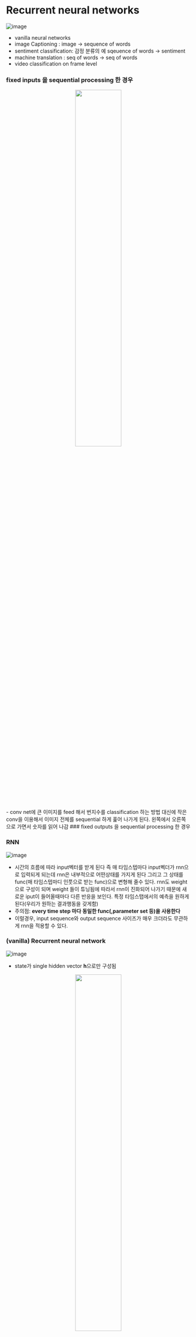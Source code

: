 # Recurrent neural networks
![image](https://user-images.githubusercontent.com/56099627/71337998-88925b00-2591-11ea-9e87-60e772815648.png)  
- vanilla neural networks
- image Captioning : image -> sequence of words
- sentiment classification: 감정 분류의 예 sqeuence of words -> sentiment
- machine translation : seq of words -> seq of words
- video classification on frame level

### fixed inputs 을 sequential processing 한 경우
<p align="center"><img width="50%" src="https://user-images.githubusercontent.com/56099627/71338919-fd1ac900-2594-11ea-8cb9-9aa43d0a3e91.png" /></p>  
- conv net에 큰 이미지를 feed 해서 번지수를 classification 하는 방법 대신에 작은 conv을 이용해서 이미지 전체를 sequential 하게 훑어 나가게 된다. 왼쪽에서 오른쪽으로 가면서 숫자를 읽어 나감
### fixed outputs 을 sequential processing 한 경우

### RNN
![image](https://user-images.githubusercontent.com/56099627/71339634-6b608b00-2597-11ea-97d6-35ea75eb2b3b.png)  
- 시간의 흐름에 따라 input벡터를 받게 된다 즉 매 타임스텝마다 input벡더가 rnn으로 입력되게 되는데 rnn은 내부적으로 어떤상태를 가지게 된다 그리고 그 상태를 func(매 타임스텝마디 인풋으로 받는 func)으로 변형해 줄수 있다. rnn도 weight으로 구성이 되며 weight 들이 튜닝됨에 따라서 rnn이 진화되어 나가기 때문에 새로운 iput이 들어올때마다 다른 반응을 보인다. 특정 타임스탭에서의 예측을 원하게 된다(우리가 원하는 결과행동을 갖게함)  
- 주의점: **every time step 마다 동일한 func(,parameter set 등)을 사용한다**  
- 이럴경우, input sequence와 output sequence 사이즈가 매우 크더라도 무관하게 rnn을 적용할 수 있다.

### (vanilla) Recurrent neural network
![image](https://user-images.githubusercontent.com/56099627/71340037-ce065680-2598-11ea-86fc-b62b8489ccc7.png)  
- state가 single hidden vector **h**으로만 구성됨
<p align="center"><img width="50%" src="https://user-images.githubusercontent.com/56099627/71340452-402b6b00-259a-11ea-8b88-50e730790c44.png" /></p>  
-예측값과 타겟값 사이 오차(sofmax 함수를 통해 오차 구함)를 구하고 backpropagatioin을 해주어 gradient을 통해 학습해 나간다.  
- every time step 마다 동일한 parameter set을 사용해야 하므로 W_hy, W_hh, W_xh가 매 단계에서 사용하는 피라미터가 동일하다.  
### min-char-rnn.py (RNN code) 
<div class="colorscripter-code" style="color:#010101;font-family:Consolas, 'Liberation Mono', Menlo, Courier, monospace !important; position:relative !important;overflow:auto"><table class="colorscripter-code-table" style="margin:0;padding:0;border:none;background-color:#fafafa;border-radius:4px;" cellspacing="0" cellpadding="0"><tr><td style="padding:6px;border-right:2px solid #e5e5e5"><div style="margin:0;padding:0;word-break:normal;text-align:right;color:#666;font-family:Consolas, 'Liberation Mono', Menlo, Courier, monospace !important;line-height:130%"><div style="line-height:130%">1</div><div style="line-height:130%">2</div><div style="line-height:130%">3</div><div style="line-height:130%">4</div><div style="line-height:130%">5</div><div style="line-height:130%">6</div><div style="line-height:130%">7</div><div style="line-height:130%">8</div><div style="line-height:130%">9</div><div style="line-height:130%">10</div><div style="line-height:130%">11</div><div style="line-height:130%">12</div><div style="line-height:130%">13</div><div style="line-height:130%">14</div><div style="line-height:130%">15</div><div style="line-height:130%">16</div><div style="line-height:130%">17</div><div style="line-height:130%">18</div><div style="line-height:130%">19</div><div style="line-height:130%">20</div><div style="line-height:130%">21</div><div style="line-height:130%">22</div><div style="line-height:130%">23</div><div style="line-height:130%">24</div><div style="line-height:130%">25</div><div style="line-height:130%">26</div><div style="line-height:130%">27</div><div style="line-height:130%">28</div><div style="line-height:130%">29</div><div style="line-height:130%">30</div><div style="line-height:130%">31</div><div style="line-height:130%">32</div><div style="line-height:130%">33</div><div style="line-height:130%">34</div><div style="line-height:130%">35</div><div style="line-height:130%">36</div><div style="line-height:130%">37</div><div style="line-height:130%">38</div><div style="line-height:130%">39</div><div style="line-height:130%">40</div><div style="line-height:130%">41</div><div style="line-height:130%">42</div><div style="line-height:130%">43</div><div style="line-height:130%">44</div><div style="line-height:130%">45</div><div style="line-height:130%">46</div><div style="line-height:130%">47</div><div style="line-height:130%">48</div><div style="line-height:130%">49</div><div style="line-height:130%">50</div><div style="line-height:130%">51</div><div style="line-height:130%">52</div><div style="line-height:130%">53</div><div style="line-height:130%">54</div><div style="line-height:130%">55</div><div style="line-height:130%">56</div><div style="line-height:130%">57</div><div style="line-height:130%">58</div><div style="line-height:130%">59</div><div style="line-height:130%">60</div><div style="line-height:130%">61</div><div style="line-height:130%">62</div><div style="line-height:130%">63</div><div style="line-height:130%">64</div><div style="line-height:130%">65</div><div style="line-height:130%">66</div><div style="line-height:130%">67</div><div style="line-height:130%">68</div><div style="line-height:130%">69</div><div style="line-height:130%">70</div><div style="line-height:130%">71</div><div style="line-height:130%">72</div><div style="line-height:130%">73</div><div style="line-height:130%">74</div><div style="line-height:130%">75</div><div style="line-height:130%">76</div><div style="line-height:130%">77</div><div style="line-height:130%">78</div><div style="line-height:130%">79</div><div style="line-height:130%">80</div><div style="line-height:130%">81</div><div style="line-height:130%">82</div><div style="line-height:130%">83</div><div style="line-height:130%">84</div><div style="line-height:130%">85</div><div style="line-height:130%">86</div><div style="line-height:130%">87</div><div style="line-height:130%">88</div><div style="line-height:130%">89</div><div style="line-height:130%">90</div><div style="line-height:130%">91</div><div style="line-height:130%">92</div><div style="line-height:130%">93</div><div style="line-height:130%">94</div><div style="line-height:130%">95</div><div style="line-height:130%">96</div><div style="line-height:130%">97</div><div style="line-height:130%">98</div><div style="line-height:130%">99</div><div style="line-height:130%">100</div><div style="line-height:130%">101</div><div style="line-height:130%">102</div><div style="line-height:130%">103</div><div style="line-height:130%">104</div><div style="line-height:130%">105</div><div style="line-height:130%">106</div><div style="line-height:130%">107</div><div style="line-height:130%">108</div><div style="line-height:130%">109</div><div style="line-height:130%">110</div><div style="line-height:130%">111</div><div style="line-height:130%">112</div><div style="line-height:130%">113</div><div style="line-height:130%">114</div><div style="line-height:130%">115</div><div style="line-height:130%">116</div><div style="line-height:130%">117</div><div style="line-height:130%">118</div><div style="line-height:130%">119</div><div style="line-height:130%">120</div><div style="line-height:130%">121</div><div style="line-height:130%">122</div><div style="line-height:130%">123</div><div style="line-height:130%">124</div><div style="line-height:130%">125</div><div style="line-height:130%">126</div><div style="line-height:130%">127</div><div style="line-height:130%">128</div><div style="line-height:130%">129</div><div style="line-height:130%">130</div><div style="line-height:130%">131</div><div style="line-height:130%">132</div><div style="line-height:130%">133</div><div style="line-height:130%">134</div><div style="line-height:130%">135</div><div style="line-height:130%">136</div></div></td><td style="padding:6px 0;text-align:left"><div style="margin:0;padding:0;color:#010101;font-family:Consolas, 'Liberation Mono', Menlo, Courier, monospace !important;line-height:130%"><div style="padding:0 6px; white-space:pre; line-height:130%"><span style="color:#63a35c">""</span><span style="color:#63a35c">"</span></div><div style="padding:0 6px; white-space:pre; line-height:130%"><span style="color:#63a35c">Minimal&nbsp;character-level&nbsp;Vanilla&nbsp;RNN&nbsp;model.&nbsp;Written&nbsp;by&nbsp;Andrej&nbsp;Karpathy&nbsp;(@karpathy)</span></div><div style="padding:0 6px; white-space:pre; line-height:130%"><span style="color:#63a35c">BSD&nbsp;license</span></div><div style="padding:0 6px; white-space:pre; line-height:130%"><span style="color:#63a35c">python&nbsp;3에서&nbsp;실행&nbsp;가능하도록&nbsp;수정,&nbsp;한글&nbsp;해설&nbsp;추가</span></div><div style="padding:0 6px; white-space:pre; line-height:130%"><span style="color:#63a35c">"</span><span style="color:#63a35c">""</span></div><div style="padding:0 6px; white-space:pre; line-height:130%"><span style="color:#a71d5d">import</span>&nbsp;numpy&nbsp;as&nbsp;np</div><div style="padding:0 6px; white-space:pre; line-height:130%">&nbsp;</div><div style="padding:0 6px; white-space:pre; line-height:130%"><span style="color:#999999">#&nbsp;데이터를&nbsp;불러오고,&nbsp;글자-벡터&nbsp;간&nbsp;상호&nbsp;변환&nbsp;매핑&nbsp;준비&nbsp;</span></div><div style="padding:0 6px; white-space:pre; line-height:130%">data&nbsp;<span style="color:#0086b3"></span><span style="color:#a71d5d">=</span>&nbsp;<span style="color:#066de2">open</span>(<span style="color:#63a35c">'input.txt'</span>,&nbsp;<span style="color:#63a35c">'r'</span>).read()&nbsp;<span style="color:#999999">#&nbsp;텍스트&nbsp;파일&nbsp;로드</span></div><div style="padding:0 6px; white-space:pre; line-height:130%">chars&nbsp;<span style="color:#0086b3"></span><span style="color:#a71d5d">=</span>&nbsp;list(set(data))&nbsp;<span style="color:#999999">#&nbsp;텍스트&nbsp;파일에서&nbsp;고유한&nbsp;문자&nbsp;추출&nbsp;</span></div><div style="padding:0 6px; white-space:pre; line-height:130%">data_size,&nbsp;vocab_size&nbsp;<span style="color:#0086b3"></span><span style="color:#a71d5d">=</span>&nbsp;<span style="color:#066de2">len</span>(data),&nbsp;<span style="color:#066de2">len</span>(chars)</div><div style="padding:0 6px; white-space:pre; line-height:130%"><span style="color:#066de2">print</span>(<span style="color:#63a35c">'데이터는&nbsp;{}개의&nbsp;글자로&nbsp;되어&nbsp;있고,&nbsp;{}개의&nbsp;고유한&nbsp;문자가&nbsp;있습니다.'</span>.<span style="color:#066de2">format</span>(data_size,&nbsp;vocab_size))</div><div style="padding:0 6px; white-space:pre; line-height:130%"><span style="color:#066de2">print</span>(repr(<span style="color:#63a35c">''</span>.join(sorted(<span style="color:#066de2">str</span>(x)&nbsp;<span style="color:#a71d5d">for</span>&nbsp;x&nbsp;<span style="color:#a71d5d">in</span>&nbsp;chars))))&nbsp;<span style="color:#999999">#&nbsp;추출된&nbsp;고유한&nbsp;글자들을&nbsp;알파벳&nbsp;순서대로&nbsp;출력</span></div><div style="padding:0 6px; white-space:pre; line-height:130%">&nbsp;</div><div style="padding:0 6px; white-space:pre; line-height:130%"><span style="color:#999999">#&nbsp;고유한&nbsp;글자들(a,b,c,d...)을&nbsp;숫자(1,2,3,4...)에&nbsp;매핑하는&nbsp;사전과,&nbsp;반대&nbsp;기능을&nbsp;수행하는&nbsp;사전을&nbsp;만듦</span></div><div style="padding:0 6px; white-space:pre; line-height:130%">char_to_ix&nbsp;<span style="color:#0086b3"></span><span style="color:#a71d5d">=</span>&nbsp;{&nbsp;ch:i&nbsp;<span style="color:#a71d5d">for</span>&nbsp;i,ch&nbsp;<span style="color:#a71d5d">in</span>&nbsp;enumerate(chars)&nbsp;}</div><div style="padding:0 6px; white-space:pre; line-height:130%">ix_to_char&nbsp;<span style="color:#0086b3"></span><span style="color:#a71d5d">=</span>&nbsp;{&nbsp;i:ch&nbsp;<span style="color:#a71d5d">for</span>&nbsp;i,ch&nbsp;<span style="color:#a71d5d">in</span>&nbsp;enumerate(chars)&nbsp;}</div><div style="padding:0 6px; white-space:pre; line-height:130%">&nbsp;</div><div style="padding:0 6px; white-space:pre; line-height:130%"><span style="color:#999999">#&nbsp;하이퍼파라미터&nbsp;설정</span></div><div style="padding:0 6px; white-space:pre; line-height:130%">hidden_size&nbsp;<span style="color:#0086b3"></span><span style="color:#a71d5d">=</span>&nbsp;<span style="color:#0099cc">100</span>&nbsp;<span style="color:#999999">#&nbsp;hidden&nbsp;state의&nbsp;뉴런&nbsp;갯수</span></div><div style="padding:0 6px; white-space:pre; line-height:130%">seq_length&nbsp;<span style="color:#0086b3"></span><span style="color:#a71d5d">=</span>&nbsp;<span style="color:#0099cc">25</span>&nbsp;<span style="color:#999999">#&nbsp;학습시킬&nbsp;때&nbsp;한번에&nbsp;불러올&nbsp;글자&nbsp;수이자&nbsp;RNN을&nbsp;펼쳤을&nbsp;때의&nbsp;단계&nbsp;</span></div><div style="padding:0 6px; white-space:pre; line-height:130%">learning_rate&nbsp;<span style="color:#0086b3"></span><span style="color:#a71d5d">=</span>&nbsp;1e<span style="color:#0086b3"></span><span style="color:#a71d5d">-</span><span style="color:#0099cc">1</span>&nbsp;<span style="color:#999999">#&nbsp;학습속도,&nbsp;가중치를&nbsp;조정할&nbsp;때&nbsp;이동할&nbsp;간격</span></div><div style="padding:0 6px; white-space:pre; line-height:130%">&nbsp;</div><div style="padding:0 6px; white-space:pre; line-height:130%"><span style="color:#999999">#&nbsp;모델&nbsp;파라미터&nbsp;초기화(가중치는&nbsp;작은&nbsp;수의&nbsp;랜덤한&nbsp;값,&nbsp;bias는&nbsp;0으로&nbsp;초기화)</span></div><div style="padding:0 6px; white-space:pre; line-height:130%">Wxh&nbsp;<span style="color:#0086b3"></span><span style="color:#a71d5d">=</span>&nbsp;np.random.randn(hidden_size,&nbsp;vocab_size)<span style="color:#0086b3"></span><span style="color:#a71d5d">*</span><span style="color:#0099cc">0.</span><span style="color:#0099cc">01</span>&nbsp;<span style="color:#999999">#&nbsp;input&nbsp;to&nbsp;hidden&nbsp;(100,25)</span></div><div style="padding:0 6px; white-space:pre; line-height:130%">Whh&nbsp;<span style="color:#0086b3"></span><span style="color:#a71d5d">=</span>&nbsp;np.random.randn(hidden_size,&nbsp;hidden_size)<span style="color:#0086b3"></span><span style="color:#a71d5d">*</span><span style="color:#0099cc">0.</span><span style="color:#0099cc">01</span>&nbsp;<span style="color:#999999">#&nbsp;hidden&nbsp;to&nbsp;hidden&nbsp;(100,100)</span></div><div style="padding:0 6px; white-space:pre; line-height:130%">Why&nbsp;<span style="color:#0086b3"></span><span style="color:#a71d5d">=</span>&nbsp;np.random.randn(vocab_size,&nbsp;hidden_size)<span style="color:#0086b3"></span><span style="color:#a71d5d">*</span><span style="color:#0099cc">0.</span><span style="color:#0099cc">01</span>&nbsp;<span style="color:#999999">#&nbsp;hidden&nbsp;to&nbsp;output&nbsp;(25,100)</span></div><div style="padding:0 6px; white-space:pre; line-height:130%">bh&nbsp;<span style="color:#0086b3"></span><span style="color:#a71d5d">=</span>&nbsp;np.zeros((hidden_size,&nbsp;<span style="color:#0099cc">1</span>))&nbsp;<span style="color:#999999">#&nbsp;hidden&nbsp;bias&nbsp;(100,1)</span></div><div style="padding:0 6px; white-space:pre; line-height:130%">by&nbsp;<span style="color:#0086b3"></span><span style="color:#a71d5d">=</span>&nbsp;np.zeros((vocab_size,&nbsp;<span style="color:#0099cc">1</span>))&nbsp;<span style="color:#999999">#&nbsp;output&nbsp;bias&nbsp;(25,1)</span></div><div style="padding:0 6px; white-space:pre; line-height:130%">&nbsp;</div><div style="padding:0 6px; white-space:pre; line-height:130%"><span style="color:#a71d5d">def</span>&nbsp;lossFun(inputs,&nbsp;targets,&nbsp;hprev):</div><div style="padding:0 6px; white-space:pre; line-height:130%">&nbsp;&nbsp;<span style="color:#63a35c">""</span><span style="color:#63a35c">"</span></div><div style="padding:0 6px; white-space:pre; line-height:130%"><span style="color:#63a35c">&nbsp;&nbsp;inputs,targets&nbsp;are&nbsp;both&nbsp;list&nbsp;of&nbsp;integers.</span></div><div style="padding:0 6px; white-space:pre; line-height:130%"><span style="color:#63a35c">&nbsp;&nbsp;hprev&nbsp;is&nbsp;Hx1&nbsp;array&nbsp;of&nbsp;initial&nbsp;hidden&nbsp;state</span></div><div style="padding:0 6px; white-space:pre; line-height:130%"><span style="color:#63a35c">&nbsp;&nbsp;returns&nbsp;the&nbsp;loss,&nbsp;gradients&nbsp;on&nbsp;model&nbsp;parameters,&nbsp;and&nbsp;last&nbsp;hidden&nbsp;state</span></div><div style="padding:0 6px; white-space:pre; line-height:130%"><span style="color:#63a35c">&nbsp;&nbsp;inputs,&nbsp;targets는&nbsp;모두&nbsp;숫자&nbsp;인덱스의&nbsp;리스트이다.</span></div><div style="padding:0 6px; white-space:pre; line-height:130%"><span style="color:#63a35c">&nbsp;&nbsp;hprev는&nbsp;H(hidden_size)x1의&nbsp;array,&nbsp;이전&nbsp;학습에서&nbsp;반환한&nbsp;마지막&nbsp;hidden&nbsp;state임</span></div><div style="padding:0 6px; white-space:pre; line-height:130%"><span style="color:#63a35c">&nbsp;&nbsp;forward&nbsp;pass(손실값&nbsp;계산),&nbsp;backward&nbsp;pass(그래디언트&nbsp;계산)를&nbsp;모두&nbsp;수행한&nbsp;후&nbsp;</span></div><div style="padding:0 6px; white-space:pre; line-height:130%"><span style="color:#63a35c">&nbsp;&nbsp;손실값,&nbsp;각각의&nbsp;가중치에&nbsp;대한&nbsp;그래디언트,&nbsp;그리고&nbsp;다음&nbsp;반복&nbsp;때&nbsp;사용할&nbsp;마지막&nbsp;hidden&nbsp;state를&nbsp;반환함.</span></div><div style="padding:0 6px; white-space:pre; line-height:130%"><span style="color:#63a35c">&nbsp;&nbsp;"</span><span style="color:#63a35c">""</span></div><div style="padding:0 6px; white-space:pre; line-height:130%">&nbsp;&nbsp;xs,&nbsp;hs,&nbsp;ys,&nbsp;ps&nbsp;<span style="color:#0086b3"></span><span style="color:#a71d5d">=</span>&nbsp;{},&nbsp;{},&nbsp;{},&nbsp;{}</div><div style="padding:0 6px; white-space:pre; line-height:130%">&nbsp;&nbsp;hs[<span style="color:#0086b3"></span><span style="color:#a71d5d">-</span><span style="color:#0099cc">1</span>]&nbsp;<span style="color:#0086b3"></span><span style="color:#a71d5d">=</span>&nbsp;np.copy(hprev)</div><div style="padding:0 6px; white-space:pre; line-height:130%">&nbsp;&nbsp;loss&nbsp;<span style="color:#0086b3"></span><span style="color:#a71d5d">=</span>&nbsp;<span style="color:#0099cc">0</span></div><div style="padding:0 6px; white-space:pre; line-height:130%">&nbsp;&nbsp;<span style="color:#999999">#&nbsp;forward&nbsp;pass(손실값&nbsp;계산)</span></div><div style="padding:0 6px; white-space:pre; line-height:130%">&nbsp;&nbsp;<span style="color:#a71d5d">for</span>&nbsp;t&nbsp;<span style="color:#a71d5d">in</span>&nbsp;<span style="color:#066de2">range</span>(<span style="color:#066de2">len</span>(inputs)):</div><div style="padding:0 6px; white-space:pre; line-height:130%">&nbsp;&nbsp;&nbsp;&nbsp;xs[t]&nbsp;<span style="color:#0086b3"></span><span style="color:#a71d5d">=</span>&nbsp;np.zeros((vocab_size,<span style="color:#0099cc">1</span>))&nbsp;<span style="color:#999999">#&nbsp;1-of-k(one-hot)&nbsp;형태로&nbsp;변환.&nbsp;모든&nbsp;값이&nbsp;0인&nbsp;array&nbsp;준비</span></div><div style="padding:0 6px; white-space:pre; line-height:130%">&nbsp;&nbsp;&nbsp;&nbsp;xs[t][inputs[t]]&nbsp;<span style="color:#0086b3"></span><span style="color:#a71d5d">=</span>&nbsp;<span style="color:#0099cc">1</span>&nbsp;<span style="color:#999999">#&nbsp;해당하는&nbsp;글자에만&nbsp;값을&nbsp;1로&nbsp;설정&nbsp;-&nbsp;[0,&nbsp;...,&nbsp;0,&nbsp;1,&nbsp;0,&nbsp;...,&nbsp;0]</span></div><div style="padding:0 6px; white-space:pre; line-height:130%">&nbsp;&nbsp;&nbsp;&nbsp;hs[t]&nbsp;<span style="color:#0086b3"></span><span style="color:#a71d5d">=</span>&nbsp;np.tanh(np.dot(Wxh,&nbsp;xs[t])&nbsp;<span style="color:#0086b3"></span><span style="color:#a71d5d">+</span>&nbsp;np.dot(Whh,&nbsp;hs[t<span style="color:#0086b3"></span><span style="color:#a71d5d">-</span><span style="color:#0099cc">1</span>])&nbsp;<span style="color:#0086b3"></span><span style="color:#a71d5d">+</span>&nbsp;bh)&nbsp;<span style="color:#999999">#&nbsp;hidden&nbsp;state&nbsp;업데이트</span></div><div style="padding:0 6px; white-space:pre; line-height:130%">&nbsp;&nbsp;&nbsp;&nbsp;ys[t]&nbsp;<span style="color:#0086b3"></span><span style="color:#a71d5d">=</span>&nbsp;np.dot(Why,&nbsp;hs[t])&nbsp;<span style="color:#0086b3"></span><span style="color:#a71d5d">+</span>&nbsp;by&nbsp;<span style="color:#999999">#&nbsp;다음&nbsp;글자가&nbsp;어떤&nbsp;글자가&nbsp;나올지에&nbsp;가능성을&nbsp;표시한&nbsp;array(정규화되지&nbsp;않음)</span></div><div style="padding:0 6px; white-space:pre; line-height:130%">&nbsp;&nbsp;&nbsp;&nbsp;ps[t]&nbsp;<span style="color:#0086b3"></span><span style="color:#a71d5d">=</span>&nbsp;np.exp(ys[t])&nbsp;<span style="color:#0086b3"></span><span style="color:#a71d5d">/</span>&nbsp;np.sum(np.exp(ys[t]))&nbsp;<span style="color:#999999">#&nbsp;softmax로&nbsp;각&nbsp;글자의&nbsp;등장&nbsp;가능성을&nbsp;확률로&nbsp;표시</span></div><div style="padding:0 6px; white-space:pre; line-height:130%">&nbsp;&nbsp;&nbsp;&nbsp;loss&nbsp;<span style="color:#0086b3"></span><span style="color:#a71d5d">+</span><span style="color:#0086b3"></span><span style="color:#a71d5d">=</span>&nbsp;<span style="color:#0086b3"></span><span style="color:#a71d5d">-</span>np.log(ps[t][targets[t],<span style="color:#0099cc">0</span>])&nbsp;<span style="color:#999999">#&nbsp;cross-entropy를&nbsp;이용하여&nbsp;정답과&nbsp;비교하여&nbsp;손실값&nbsp;판정</span></div><div style="padding:0 6px; white-space:pre; line-height:130%">&nbsp;&nbsp;<span style="color:#999999">#&nbsp;backward&nbsp;pass(그래디언트&nbsp;계산)</span></div><div style="padding:0 6px; white-space:pre; line-height:130%">&nbsp;&nbsp;<span style="color:#999999">#&nbsp;변수&nbsp;초기화</span></div><div style="padding:0 6px; white-space:pre; line-height:130%">&nbsp;&nbsp;dWxh,&nbsp;dWhh,&nbsp;dWhy&nbsp;<span style="color:#0086b3"></span><span style="color:#a71d5d">=</span>&nbsp;np.zeros_like(Wxh),&nbsp;np.zeros_like(Whh),&nbsp;np.zeros_like(Why)</div><div style="padding:0 6px; white-space:pre; line-height:130%">&nbsp;&nbsp;dbh,&nbsp;dby&nbsp;<span style="color:#0086b3"></span><span style="color:#a71d5d">=</span>&nbsp;np.zeros_like(bh),&nbsp;np.zeros_like(by)</div><div style="padding:0 6px; white-space:pre; line-height:130%">&nbsp;&nbsp;dhnext&nbsp;<span style="color:#0086b3"></span><span style="color:#a71d5d">=</span>&nbsp;np.zeros_like(hs[<span style="color:#0099cc">0</span>])</div><div style="padding:0 6px; white-space:pre; line-height:130%">&nbsp;&nbsp;<span style="color:#a71d5d">for</span>&nbsp;t&nbsp;<span style="color:#a71d5d">in</span>&nbsp;reversed(<span style="color:#066de2">range</span>(<span style="color:#066de2">len</span>(inputs))):&nbsp;<span style="color:#999999">#forward&nbsp;pass의&nbsp;과정을&nbsp;반대로&nbsp;진행(t=24부터&nbsp;시작)</span></div><div style="padding:0 6px; white-space:pre; line-height:130%">&nbsp;&nbsp;&nbsp;&nbsp;dy&nbsp;<span style="color:#0086b3"></span><span style="color:#a71d5d">=</span>&nbsp;np.copy(ps[t])</div><div style="padding:0 6px; white-space:pre; line-height:130%">&nbsp;&nbsp;&nbsp;&nbsp;dy[targets[t]]&nbsp;<span style="color:#0086b3"></span><span style="color:#a71d5d">-</span><span style="color:#0086b3"></span><span style="color:#a71d5d">=</span>&nbsp;<span style="color:#0099cc">1</span>&nbsp;<span style="color:#999999">#&nbsp;y의&nbsp;그래디언트&nbsp;계산,&nbsp;softmax&nbsp;함수의&nbsp;그래디언트&nbsp;계산</span></div><div style="padding:0 6px; white-space:pre; line-height:130%">&nbsp;&nbsp;&nbsp;&nbsp;dWhy&nbsp;<span style="color:#0086b3"></span><span style="color:#a71d5d">+</span><span style="color:#0086b3"></span><span style="color:#a71d5d">=</span>&nbsp;np.dot(dy,&nbsp;hs[t].T)&nbsp;</div><div style="padding:0 6px; white-space:pre; line-height:130%">&nbsp;&nbsp;&nbsp;&nbsp;dby&nbsp;<span style="color:#0086b3"></span><span style="color:#a71d5d">+</span><span style="color:#0086b3"></span><span style="color:#a71d5d">=</span>&nbsp;dy</div><div style="padding:0 6px; white-space:pre; line-height:130%">&nbsp;&nbsp;&nbsp;&nbsp;dh&nbsp;<span style="color:#0086b3"></span><span style="color:#a71d5d">=</span>&nbsp;np.dot(Why.T,&nbsp;dy)&nbsp;<span style="color:#0086b3"></span><span style="color:#a71d5d">+</span>&nbsp;dhnext&nbsp;<span style="color:#999999">#&nbsp;loss에서&nbsp;사용된&nbsp;h와&nbsp;h를&nbsp;업데이트한&nbsp;계산의&nbsp;그래디언트&nbsp;값을&nbsp;더함</span></div><div style="padding:0 6px; white-space:pre; line-height:130%">&nbsp;&nbsp;&nbsp;&nbsp;dhraw&nbsp;<span style="color:#0086b3"></span><span style="color:#a71d5d">=</span>&nbsp;(<span style="color:#0099cc">1</span>&nbsp;<span style="color:#0086b3"></span><span style="color:#a71d5d">-</span>&nbsp;hs[t]&nbsp;<span style="color:#0086b3"></span><span style="color:#a71d5d">*</span>&nbsp;hs[t])&nbsp;<span style="color:#0086b3"></span><span style="color:#a71d5d">*</span>&nbsp;dh&nbsp;<span style="color:#999999">#&nbsp;tanh&nbsp;역전파</span></div><div style="padding:0 6px; white-space:pre; line-height:130%">&nbsp;&nbsp;&nbsp;&nbsp;dbh&nbsp;<span style="color:#0086b3"></span><span style="color:#a71d5d">+</span><span style="color:#0086b3"></span><span style="color:#a71d5d">=</span>&nbsp;dhraw</div><div style="padding:0 6px; white-space:pre; line-height:130%">&nbsp;&nbsp;&nbsp;&nbsp;dWxh&nbsp;<span style="color:#0086b3"></span><span style="color:#a71d5d">+</span><span style="color:#0086b3"></span><span style="color:#a71d5d">=</span>&nbsp;np.dot(dhraw,&nbsp;xs[t].T)</div><div style="padding:0 6px; white-space:pre; line-height:130%">&nbsp;&nbsp;&nbsp;&nbsp;dWhh&nbsp;<span style="color:#0086b3"></span><span style="color:#a71d5d">+</span><span style="color:#0086b3"></span><span style="color:#a71d5d">=</span>&nbsp;np.dot(dhraw,&nbsp;hs[t<span style="color:#0086b3"></span><span style="color:#a71d5d">-</span><span style="color:#0099cc">1</span>].T)</div><div style="padding:0 6px; white-space:pre; line-height:130%">&nbsp;&nbsp;&nbsp;&nbsp;dhnext&nbsp;<span style="color:#0086b3"></span><span style="color:#a71d5d">=</span>&nbsp;np.dot(Whh.T,&nbsp;dhraw)</div><div style="padding:0 6px; white-space:pre; line-height:130%">&nbsp;&nbsp;<span style="color:#a71d5d">for</span>&nbsp;dparam&nbsp;<span style="color:#a71d5d">in</span>&nbsp;[dWxh,&nbsp;dWhh,&nbsp;dWhy,&nbsp;dbh,&nbsp;dby]:</div><div style="padding:0 6px; white-space:pre; line-height:130%">&nbsp;&nbsp;&nbsp;&nbsp;np.clip(dparam,&nbsp;<span style="color:#0086b3"></span><span style="color:#a71d5d">-</span><span style="color:#0099cc">5</span>,&nbsp;<span style="color:#0099cc">5</span>,&nbsp;out<span style="color:#0086b3"></span><span style="color:#a71d5d">=</span>dparam)&nbsp;<span style="color:#999999">#&nbsp;그래디언트&nbsp;발산&nbsp;방지</span></div><div style="padding:0 6px; white-space:pre; line-height:130%">&nbsp;&nbsp;<span style="color:#a71d5d">return</span>&nbsp;loss,&nbsp;dWxh,&nbsp;dWhh,&nbsp;dWhy,&nbsp;dbh,&nbsp;dby,&nbsp;hs[<span style="color:#066de2">len</span>(inputs)<span style="color:#0086b3"></span><span style="color:#a71d5d">-</span><span style="color:#0099cc">1</span>]</div><div style="padding:0 6px; white-space:pre; line-height:130%">&nbsp;</div><div style="padding:0 6px; white-space:pre; line-height:130%"><span style="color:#a71d5d">def</span>&nbsp;sample(h,&nbsp;seed_ix,&nbsp;n):</div><div style="padding:0 6px; white-space:pre; line-height:130%">&nbsp;&nbsp;<span style="color:#63a35c">""</span><span style="color:#63a35c">"&nbsp;</span></div><div style="padding:0 6px; white-space:pre; line-height:130%"><span style="color:#63a35c">&nbsp;&nbsp;sample&nbsp;a&nbsp;sequence&nbsp;of&nbsp;integers&nbsp;from&nbsp;the&nbsp;model&nbsp;</span></div><div style="padding:0 6px; white-space:pre; line-height:130%"><span style="color:#63a35c">&nbsp;&nbsp;h&nbsp;is&nbsp;memory&nbsp;state,&nbsp;seed_ix&nbsp;is&nbsp;seed&nbsp;letter&nbsp;for&nbsp;first&nbsp;time&nbsp;step</span></div><div style="padding:0 6px; white-space:pre; line-height:130%"><span style="color:#63a35c">&nbsp;&nbsp;모델에서&nbsp;지정된&nbsp;글자&nbsp;수(n)&nbsp;만큼의&nbsp;글자(숫자의&nbsp;리스트)를&nbsp;출력</span></div><div style="padding:0 6px; white-space:pre; line-height:130%"><span style="color:#63a35c">&nbsp;&nbsp;h&nbsp;는&nbsp;hidden&nbsp;state,&nbsp;seed_ix는&nbsp;주어진&nbsp;첫번째&nbsp;글자</span></div><div style="padding:0 6px; white-space:pre; line-height:130%"><span style="color:#63a35c">&nbsp;&nbsp;"</span><span style="color:#63a35c">""</span></div><div style="padding:0 6px; white-space:pre; line-height:130%">&nbsp;&nbsp;x&nbsp;<span style="color:#0086b3"></span><span style="color:#a71d5d">=</span>&nbsp;np.zeros((vocab_size,&nbsp;<span style="color:#0099cc">1</span>))</div><div style="padding:0 6px; white-space:pre; line-height:130%">&nbsp;&nbsp;x[seed_ix]&nbsp;<span style="color:#0086b3"></span><span style="color:#a71d5d">=</span>&nbsp;<span style="color:#0099cc">1</span></div><div style="padding:0 6px; white-space:pre; line-height:130%">&nbsp;&nbsp;ixes&nbsp;<span style="color:#0086b3"></span><span style="color:#a71d5d">=</span>&nbsp;[]</div><div style="padding:0 6px; white-space:pre; line-height:130%">&nbsp;&nbsp;<span style="color:#a71d5d">for</span>&nbsp;t&nbsp;<span style="color:#a71d5d">in</span>&nbsp;<span style="color:#066de2">range</span>(n):</div><div style="padding:0 6px; white-space:pre; line-height:130%">&nbsp;&nbsp;&nbsp;&nbsp;<span style="color:#999999">#&nbsp;forward&nbsp;pass&nbsp;수행</span></div><div style="padding:0 6px; white-space:pre; line-height:130%">&nbsp;&nbsp;&nbsp;&nbsp;h&nbsp;<span style="color:#0086b3"></span><span style="color:#a71d5d">=</span>&nbsp;np.tanh(np.dot(Wxh,&nbsp;x)&nbsp;<span style="color:#0086b3"></span><span style="color:#a71d5d">+</span>&nbsp;np.dot(Whh,&nbsp;h)&nbsp;<span style="color:#0086b3"></span><span style="color:#a71d5d">+</span>&nbsp;bh)</div><div style="padding:0 6px; white-space:pre; line-height:130%">&nbsp;&nbsp;&nbsp;&nbsp;y&nbsp;<span style="color:#0086b3"></span><span style="color:#a71d5d">=</span>&nbsp;np.dot(Why,&nbsp;h)&nbsp;<span style="color:#0086b3"></span><span style="color:#a71d5d">+</span>&nbsp;by</div><div style="padding:0 6px; white-space:pre; line-height:130%">&nbsp;&nbsp;&nbsp;&nbsp;p&nbsp;<span style="color:#0086b3"></span><span style="color:#a71d5d">=</span>&nbsp;np.exp(y)&nbsp;<span style="color:#0086b3"></span><span style="color:#a71d5d">/</span>&nbsp;np.sum(np.exp(y))</div><div style="padding:0 6px; white-space:pre; line-height:130%">&nbsp;</div><div style="padding:0 6px; white-space:pre; line-height:130%">&nbsp;&nbsp;&nbsp;&nbsp;<span style="color:#999999">#&nbsp;샘플링.&nbsp;임의성을&nbsp;부여하기&nbsp;위해&nbsp;argmax대신&nbsp;array&nbsp;p에서&nbsp;주어진&nbsp;확률에&nbsp;의해&nbsp;하나의&nbsp;문자를&nbsp;선택</span></div><div style="padding:0 6px; white-space:pre; line-height:130%">&nbsp;&nbsp;&nbsp;&nbsp;ix&nbsp;<span style="color:#0086b3"></span><span style="color:#a71d5d">=</span>&nbsp;np.random.choice(<span style="color:#066de2">range</span>(vocab_size),&nbsp;p<span style="color:#0086b3"></span><span style="color:#a71d5d">=</span>p.ravel())</div><div style="padding:0 6px; white-space:pre; line-height:130%">&nbsp;</div><div style="padding:0 6px; white-space:pre; line-height:130%">&nbsp;&nbsp;&nbsp;&nbsp;<span style="color:#999999">#&nbsp;다음&nbsp;글자&nbsp;추론을&nbsp;위해&nbsp;샘플링&nbsp;된&nbsp;글자를&nbsp;다음&nbsp;입력으로&nbsp;사용&nbsp;</span></div><div style="padding:0 6px; white-space:pre; line-height:130%">&nbsp;&nbsp;&nbsp;&nbsp;x&nbsp;<span style="color:#0086b3"></span><span style="color:#a71d5d">=</span>&nbsp;np.zeros((vocab_size,&nbsp;<span style="color:#0099cc">1</span>))</div><div style="padding:0 6px; white-space:pre; line-height:130%">&nbsp;&nbsp;&nbsp;&nbsp;x[ix]&nbsp;<span style="color:#0086b3"></span><span style="color:#a71d5d">=</span>&nbsp;<span style="color:#0099cc">1</span></div><div style="padding:0 6px; white-space:pre; line-height:130%">&nbsp;&nbsp;&nbsp;&nbsp;</div><div style="padding:0 6px; white-space:pre; line-height:130%">&nbsp;&nbsp;&nbsp;&nbsp;<span style="color:#999999">#&nbsp;결과값&nbsp;리스트에&nbsp;추가</span></div><div style="padding:0 6px; white-space:pre; line-height:130%">&nbsp;&nbsp;&nbsp;&nbsp;ixes.append(ix)</div><div style="padding:0 6px; white-space:pre; line-height:130%">&nbsp;&nbsp;<span style="color:#a71d5d">return</span>&nbsp;ixes</div><div style="padding:0 6px; white-space:pre; line-height:130%">&nbsp;</div><div style="padding:0 6px; white-space:pre; line-height:130%">&nbsp;</div><div style="padding:0 6px; white-space:pre; line-height:130%">n,&nbsp;p&nbsp;<span style="color:#0086b3"></span><span style="color:#a71d5d">=</span>&nbsp;<span style="color:#0099cc">0</span>,&nbsp;<span style="color:#0099cc">0</span>&nbsp;<span style="color:#999999">#&nbsp;&nbsp;반복&nbsp;회수(n)&nbsp;및&nbsp;입력&nbsp;데이터(p)&nbsp;위치&nbsp;초기화&nbsp;</span></div><div style="padding:0 6px; white-space:pre; line-height:130%">&nbsp;</div><div style="padding:0 6px; white-space:pre; line-height:130%"><span style="color:#999999">#&nbsp;Adagrad&nbsp;알고리즘에&nbsp;사용되는&nbsp;메모리&nbsp;변수&nbsp;초기화</span></div><div style="padding:0 6px; white-space:pre; line-height:130%">mWxh,&nbsp;mWhh,&nbsp;mWhy&nbsp;<span style="color:#0086b3"></span><span style="color:#a71d5d">=</span>&nbsp;np.zeros_like(Wxh),&nbsp;np.zeros_like(Whh),&nbsp;np.zeros_like(Why)</div><div style="padding:0 6px; white-space:pre; line-height:130%">mbh,&nbsp;mby&nbsp;<span style="color:#0086b3"></span><span style="color:#a71d5d">=</span>&nbsp;np.zeros_like(bh),&nbsp;np.zeros_like(by)&nbsp;</div><div style="padding:0 6px; white-space:pre; line-height:130%">smooth_loss&nbsp;<span style="color:#0086b3"></span><span style="color:#a71d5d">=</span>&nbsp;<span style="color:#0086b3"></span><span style="color:#a71d5d">-</span>np.log(<span style="color:#0099cc">1.</span><span style="color:#0099cc">0</span><span style="color:#a71d5d">/</span>vocab_size)<span style="color:#0086b3"></span><span style="color:#a71d5d">*</span>seq_length&nbsp;<span style="color:#999999">#&nbsp;학습이&nbsp;이루어지기&nbsp;전의&nbsp;손실값</span></div><div style="padding:0 6px; white-space:pre; line-height:130%"><span style="color:#a71d5d">while</span>&nbsp;True:</div><div style="padding:0 6px; white-space:pre; line-height:130%">&nbsp;&nbsp;<span style="color:#999999">#&nbsp;입력데이터&nbsp;준비,&nbsp;텍스트의&nbsp;맨&nbsp;앞쪽부터&nbsp;seq_length만큼씩&nbsp;데이터를&nbsp;준비</span></div><div style="padding:0 6px; white-space:pre; line-height:130%">&nbsp;&nbsp;<span style="color:#999999">#&nbsp;데이터를&nbsp;모두&nbsp;사용하면&nbsp;입력&nbsp;데이터의&nbsp;맨&nbsp;처음으로&nbsp;이동</span></div><div style="padding:0 6px; white-space:pre; line-height:130%">&nbsp;&nbsp;<span style="color:#a71d5d">if</span>&nbsp;p<span style="color:#0086b3"></span><span style="color:#a71d5d">+</span>seq_length<span style="color:#0086b3"></span><span style="color:#a71d5d">+</span><span style="color:#0099cc">1</span>&nbsp;<span style="color:#0086b3"></span><span style="color:#a71d5d">&gt;</span><span style="color:#0086b3"></span><span style="color:#a71d5d">=</span>&nbsp;<span style="color:#066de2">len</span>(data)&nbsp;<span style="color:#a71d5d">or</span>&nbsp;n&nbsp;<span style="color:#0086b3"></span><span style="color:#a71d5d">=</span><span style="color:#0086b3"></span><span style="color:#a71d5d">=</span>&nbsp;<span style="color:#0099cc">0</span>:&nbsp;</div><div style="padding:0 6px; white-space:pre; line-height:130%">&nbsp;&nbsp;&nbsp;&nbsp;hprev&nbsp;<span style="color:#0086b3"></span><span style="color:#a71d5d">=</span>&nbsp;np.zeros((hidden_size,<span style="color:#0099cc">1</span>))&nbsp;<span style="color:#999999">#&nbsp;RNN&nbsp;메모리&nbsp;초기화</span></div><div style="padding:0 6px; white-space:pre; line-height:130%">&nbsp;&nbsp;&nbsp;&nbsp;p&nbsp;<span style="color:#0086b3"></span><span style="color:#a71d5d">=</span>&nbsp;<span style="color:#0099cc">0</span>&nbsp;<span style="color:#999999">#&nbsp;입력&nbsp;데이터의&nbsp;맨&nbsp;처음으로&nbsp;이동</span></div><div style="padding:0 6px; white-space:pre; line-height:130%">&nbsp;&nbsp;</div><div style="padding:0 6px; white-space:pre; line-height:130%">&nbsp;&nbsp;<span style="color:#999999">#&nbsp;입력(p~p+24번째&nbsp;글자),&nbsp;목표(p+1~p+25번째&nbsp;글자)&nbsp;데이터를&nbsp;준비&nbsp;</span></div><div style="padding:0 6px; white-space:pre; line-height:130%">&nbsp;&nbsp;inputs&nbsp;<span style="color:#0086b3"></span><span style="color:#a71d5d">=</span>&nbsp;[char_to_ix[ch]&nbsp;<span style="color:#a71d5d">for</span>&nbsp;ch&nbsp;<span style="color:#a71d5d">in</span>&nbsp;data[p:p<span style="color:#0086b3"></span><span style="color:#a71d5d">+</span>seq_length]]</div><div style="padding:0 6px; white-space:pre; line-height:130%">&nbsp;&nbsp;targets&nbsp;<span style="color:#0086b3"></span><span style="color:#a71d5d">=</span>&nbsp;[char_to_ix[ch]&nbsp;<span style="color:#a71d5d">for</span>&nbsp;ch&nbsp;<span style="color:#a71d5d">in</span>&nbsp;data[p<span style="color:#0086b3"></span><span style="color:#a71d5d">+</span><span style="color:#0099cc">1</span>:p<span style="color:#0086b3"></span><span style="color:#a71d5d">+</span>seq_length<span style="color:#0086b3"></span><span style="color:#a71d5d">+</span><span style="color:#0099cc">1</span>]]</div><div style="padding:0 6px; white-space:pre; line-height:130%">&nbsp;</div><div style="padding:0 6px; white-space:pre; line-height:130%">&nbsp;&nbsp;<span style="color:#999999">#&nbsp;학습을&nbsp;100번&nbsp;반복할&nbsp;때마다&nbsp;학습&nbsp;결과를&nbsp;출력</span></div><div style="padding:0 6px; white-space:pre; line-height:130%">&nbsp;&nbsp;<span style="color:#a71d5d">if</span>&nbsp;n&nbsp;%&nbsp;<span style="color:#0099cc">100</span>&nbsp;<span style="color:#0086b3"></span><span style="color:#a71d5d">=</span><span style="color:#0086b3"></span><span style="color:#a71d5d">=</span>&nbsp;<span style="color:#0099cc">0</span>:</div><div style="padding:0 6px; white-space:pre; line-height:130%">&nbsp;&nbsp;&nbsp;&nbsp;sample_ix&nbsp;<span style="color:#0086b3"></span><span style="color:#a71d5d">=</span>&nbsp;sample(hprev,&nbsp;inputs[<span style="color:#0099cc">0</span>],&nbsp;<span style="color:#0099cc">200</span>)&nbsp;<span style="color:#999999">#지금까지&nbsp;학습한&nbsp;RNN을&nbsp;이용하여&nbsp;숫자의&nbsp;리스트를&nbsp;출력</span></div><div style="padding:0 6px; white-space:pre; line-height:130%">&nbsp;&nbsp;&nbsp;&nbsp;txt&nbsp;<span style="color:#0086b3"></span><span style="color:#a71d5d">=</span>&nbsp;<span style="color:#63a35c">''</span>.join(ix_to_char[ix]&nbsp;<span style="color:#a71d5d">for</span>&nbsp;ix&nbsp;<span style="color:#a71d5d">in</span>&nbsp;sample_ix)</div><div style="padding:0 6px; white-space:pre; line-height:130%">&nbsp;&nbsp;&nbsp;&nbsp;<span style="color:#066de2">print</span>(<span style="color:#63a35c">'----\n&nbsp;%s&nbsp;\n----'</span>&nbsp;%&nbsp;(txt,&nbsp;))</div><div style="padding:0 6px; white-space:pre; line-height:130%">&nbsp;</div><div style="padding:0 6px; white-space:pre; line-height:130%">&nbsp;&nbsp;<span style="color:#999999">#&nbsp;손실함수에서&nbsp;손실값과&nbsp;그래디언트를&nbsp;함께&nbsp;계산</span></div><div style="padding:0 6px; white-space:pre; line-height:130%">&nbsp;&nbsp;loss,&nbsp;dWxh,&nbsp;dWhh,&nbsp;dWhy,&nbsp;dbh,&nbsp;dby,&nbsp;hprev&nbsp;<span style="color:#0086b3"></span><span style="color:#a71d5d">=</span>&nbsp;lossFun(inputs,&nbsp;targets,&nbsp;hprev)</div><div style="padding:0 6px; white-space:pre; line-height:130%">&nbsp;&nbsp;smooth_loss&nbsp;<span style="color:#0086b3"></span><span style="color:#a71d5d">=</span>&nbsp;smooth_loss&nbsp;<span style="color:#0086b3"></span><span style="color:#a71d5d">*</span>&nbsp;<span style="color:#0099cc">0.</span><span style="color:#0099cc">999</span>&nbsp;<span style="color:#0086b3"></span><span style="color:#a71d5d">+</span>&nbsp;loss&nbsp;<span style="color:#0086b3"></span><span style="color:#a71d5d">*</span>&nbsp;<span style="color:#0099cc">0.</span><span style="color:#0099cc">001</span></div><div style="padding:0 6px; white-space:pre; line-height:130%">&nbsp;&nbsp;<span style="color:#a71d5d">if</span>&nbsp;n&nbsp;%&nbsp;<span style="color:#0099cc">100</span>&nbsp;<span style="color:#0086b3"></span><span style="color:#a71d5d">=</span><span style="color:#0086b3"></span><span style="color:#a71d5d">=</span>&nbsp;<span style="color:#0099cc">0</span>:&nbsp;<span style="color:#066de2">print</span>(<span style="color:#63a35c">'iter&nbsp;%d,&nbsp;loss:&nbsp;%f'</span>&nbsp;%&nbsp;(n,&nbsp;smooth_loss))&nbsp;<span style="color:#999999">#&nbsp;반복횟수,&nbsp;손실&nbsp;출력</span></div><div style="padding:0 6px; white-space:pre; line-height:130%">&nbsp;&nbsp;</div><div style="padding:0 6px; white-space:pre; line-height:130%">&nbsp;&nbsp;<span style="color:#999999">#&nbsp;Adagrad&nbsp;방식으로&nbsp;파라미터&nbsp;업데이트</span></div><div style="padding:0 6px; white-space:pre; line-height:130%">&nbsp;&nbsp;<span style="color:#a71d5d">for</span>&nbsp;param,&nbsp;dparam,&nbsp;mem&nbsp;<span style="color:#a71d5d">in</span>&nbsp;zip([Wxh,&nbsp;&nbsp;Whh,&nbsp;&nbsp;Why,&nbsp;&nbsp;bh,&nbsp;&nbsp;by],&nbsp;&nbsp;&nbsp;<span style="color:#999999">#&nbsp;가중치</span></div><div style="padding:0 6px; white-space:pre; line-height:130%">&nbsp;&nbsp;&nbsp;&nbsp;&nbsp;&nbsp;&nbsp;&nbsp;&nbsp;&nbsp;&nbsp;&nbsp;&nbsp;&nbsp;&nbsp;&nbsp;&nbsp;&nbsp;&nbsp;&nbsp;&nbsp;&nbsp;&nbsp;&nbsp;&nbsp;&nbsp;&nbsp;&nbsp;&nbsp;&nbsp;&nbsp;&nbsp;[dWxh,&nbsp;dWhh,&nbsp;dWhy,&nbsp;dbh,&nbsp;dby],&nbsp;&nbsp;<span style="color:#999999">#&nbsp;그래디언트</span></div><div style="padding:0 6px; white-space:pre; line-height:130%">&nbsp;&nbsp;&nbsp;&nbsp;&nbsp;&nbsp;&nbsp;&nbsp;&nbsp;&nbsp;&nbsp;&nbsp;&nbsp;&nbsp;&nbsp;&nbsp;&nbsp;&nbsp;&nbsp;&nbsp;&nbsp;&nbsp;&nbsp;&nbsp;&nbsp;&nbsp;&nbsp;&nbsp;&nbsp;&nbsp;&nbsp;&nbsp;[mWxh,&nbsp;mWhh,&nbsp;mWhy,&nbsp;mbh,&nbsp;mby]):&nbsp;<span style="color:#999999">#&nbsp;메모리&nbsp;</span></div><div style="padding:0 6px; white-space:pre; line-height:130%">&nbsp;&nbsp;&nbsp;&nbsp;mem&nbsp;<span style="color:#0086b3"></span><span style="color:#a71d5d">+</span><span style="color:#0086b3"></span><span style="color:#a71d5d">=</span>&nbsp;dparam&nbsp;<span style="color:#0086b3"></span><span style="color:#a71d5d">*</span>&nbsp;dparam</div><div style="padding:0 6px; white-space:pre; line-height:130%">&nbsp;&nbsp;&nbsp;&nbsp;param&nbsp;<span style="color:#0086b3"></span><span style="color:#a71d5d">+</span><span style="color:#0086b3"></span><span style="color:#a71d5d">=</span>&nbsp;<span style="color:#0086b3"></span><span style="color:#a71d5d">-</span>learning_rate&nbsp;<span style="color:#0086b3"></span><span style="color:#a71d5d">*</span>&nbsp;dparam&nbsp;<span style="color:#0086b3"></span><span style="color:#a71d5d">/</span>&nbsp;np.sqrt(mem&nbsp;<span style="color:#0086b3"></span><span style="color:#a71d5d">+</span>&nbsp;1e<span style="color:#0086b3"></span><span style="color:#a71d5d">-</span><span style="color:#0099cc">8</span>)&nbsp;<span style="color:#999999">#&nbsp;실제&nbsp;파라메터&nbsp;업데이트</span></div><div style="padding:0 6px; white-space:pre; line-height:130%">&nbsp;</div><div style="padding:0 6px; white-space:pre; line-height:130%">&nbsp;&nbsp;p&nbsp;<span style="color:#0086b3"></span><span style="color:#a71d5d">+</span><span style="color:#0086b3"></span><span style="color:#a71d5d">=</span>&nbsp;seq_length&nbsp;<span style="color:#999999">#&nbsp;데이터&nbsp;포인터를&nbsp;seq_length만큼&nbsp;우측으로&nbsp;이동</span></div><div style="padding:0 6px; white-space:pre; line-height:130%">&nbsp;&nbsp;n&nbsp;<span style="color:#0086b3"></span><span style="color:#a71d5d">+</span><span style="color:#0086b3"></span><span style="color:#a71d5d">=</span>&nbsp;<span style="color:#0099cc">1</span>&nbsp;<span style="color:#999999">#&nbsp;반복횟수&nbsp;카운터</span></div></div><div style="text-align:right;margin-top:-13px;margin-right:5px;font-size:9px;font-style:italic"><a href="http://colorscripter.com/info#e" target="_blank" style="color:#e5e5e5text-decoration:none">Colored by Color Scripter</a></div></td><td style="vertical-align:bottom;padding:0 2px 4px 0"><a href="http://colorscripter.com/info#e" target="_blank" style="text-decoration:none;color:white"><span style="font-size:9px;word-break:normal;background-color:#e5e5e5;color:white;border-radius:10px;padding:1px">cs</span></a></td></tr></table></div>

### Image captionning
![image](https://user-images.githubusercontent.com/56099627/71342316-bb435000-259f-11ea-96fb-afd1d9d16359.png)
- 이것은 2개의 모듈으로 이뤄짐 (1번 모듈: conv net, 2번 모듈: rnn) 
  - cnn 에선 이미지를 처리 해줌
  - rnn 에선 sequence 처리 해줌
![image](https://user-images.githubusercontent.com/56099627/71343585-a49ef800-25a3-11ea-9574-8f96401f43e9.png)  
- image captionning 예
### Image captionning의 다음단계는 rnn with attention ?  
![image](https://user-images.githubusercontent.com/56099627/71343861-66560880-25a4-11ea-9982-cad4382cdf84.png)  
- rnn은 이미지를 한번만 보고 추출하는 반면에 rnn with attention은 이미지의 특정 부분을 보고 그 부분에 적합한 단어를 추출하고 또 이미지의 특정 부분을 보고 그 부분에 적합한 단어를 추출함

### LSTM
![image](https://user-images.githubusercontent.com/56099627/71344434-e335b200-25a5-11ea-9574-b3f2dc608cea.png)  
- 큰 틀에서는 rnn과 동일함. lstm에서는 cell state, hidden state (2개)가 존재함
- i: input gate-sigmoid, f: forget gate-sigmoid, o: output gate-sigmoid, g: -tanh(-1 ~ 1범위)
- 현재의 상태(cellstate)가 이전의 상태를 얼마나 잊을 것인가 (만약에 f가 1이라면 이전 상태 정보를 다 가져올 것이고, 만약에 f가 0이라면 이전 상태 정보를 전혀 가져오지 않을 것임) + 얼마나 더해줄 것인지를 g 가 정함(인풋(0~1)에 g(-1 ~ 1))
- cell state를 tanh의 인자에 넣어줌 그런 후, squeeze을 시킨 후, output gate에 넣어줌 (현재상태를 아웃풋에 넣어줌으로서 인헤서 hidden state을 구하게 됨) : 노란색(cell state)에서 구한 후, 녹색(hidden state)으로 전달 하여 hidden state vector 구해짐
![image](https://user-images.githubusercontent.com/56099627/71346015-37db2c00-25aa-11ea-8ce5-631699f47f84.png)  
- lstm 반복 
- cell state가 flow 하면서 forget, input, output들이 조금씩 추가되어 변화한다 중요한 포인트임
![image](https://user-images.githubusercontent.com/56099627/71346869-517d7300-25ac-11ea-99b0-4e6253121ef2.png)  
- rnn은 잘 쓰지 않는데 이유는 gradinet vanishing 문제가 발생함. 그래서 gradient clipping을 쓰지만 효과적이진 않음. LSTM으로 이문제를 해결 가능함. LSTM에선 + 으로 연결되어 있기때문에 +은 distribute 역할을 해서~ vanishing되지 않음(단, forget gate에서 0을 주게 된다면 vanishing 되므로 forget gate에 아주 작은 bias 값을 주어 vanishing을 방지한다. 진행이 멈추는 것을 방지한다)





  
참고  
[1] http://cs231n.stanford.edu/2016/syllabus.html, (설명) Andu song  
[2] https://www.youtube.com/watch?v=2ngo9-YCxzY&t=1623s, cs231n 10강 RNN, LSTM  
[3] https://gist.github.com/MinjeJeon/8f50693f0a986419ab2dda35753acb1f, MinjeJeon/min-char-rnn.py 
